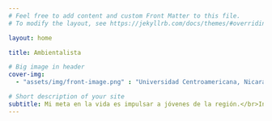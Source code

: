 ```yaml
---
# Feel free to add content and custom Front Matter to this file.
# To modify the layout, see https://jekyllrb.com/docs/themes/#overriding-theme-defaults

layout: home

title: Ambientalista

# Big image in header
cover-img: 
  - "assets/img/front-image.png" : "Universidad Centroamericana, Nicaragua (2019)"

# Short description of your site
subtitle: Mi meta en la vida es impulsar a jóvenes de la región.</br>Interesada en todo tema con  enfoque social.</br> Económica y políticamente independiente. 
---
```

